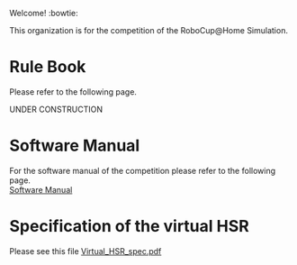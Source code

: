 Welcome! :bowtie:

This organization is for the competition of the RoboCup@Home Simulation.  

# Rule Book

Please refer to the following page.  

UNDER CONSTRUCTION

# Software Manual

For the software manual of the competition please refer to the following page.  
[Software Manual](SoftwareManual/SoftwareManual.md)

# Specification of the virtual HSR

Please see this file [Virtual_HSR_spec.pdf](Virtual_HSR_spec.pdf)
